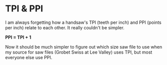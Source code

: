 # TPI & PPI

I am always forgetting how a handsaw's TPI (teeth per inch) and PPI (points per inch) relate to each other. It really couldn't be simpler.

**PPI = TPI + 1**

Now it should be much simpler to figure out which size saw file to use when my source for saw files (Grobet Swiss at Lee Valley) uses TPI, but most everyone else use PPI.

